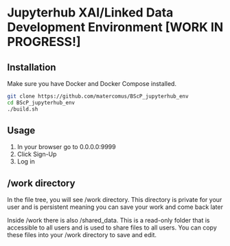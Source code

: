 # Jupyterhub XAI/Linked Data Development Environment [WORK IN PROGRESS!]

## Installation

Make sure you have Docker and Docker Compose installed.

```bash
git clone https://github.com/matercomus/BScP_jupyterhub_env
cd BScP_jupyterhub_env
./build.sh
```

## Usage
1. In your browser go to 0.0.0.0:9999
1. Click Sign-Up
1. Log in

## /work directory

In the file tree, you will see /work directory.
This directory is private for your user and is persistent meaning you can save your work and come back later

Inside /work there is also /shared_data. This is a read-only folder that is accessible to all users and is used to share files to all users.
You can copy these files into your /work directory to save and edit.


